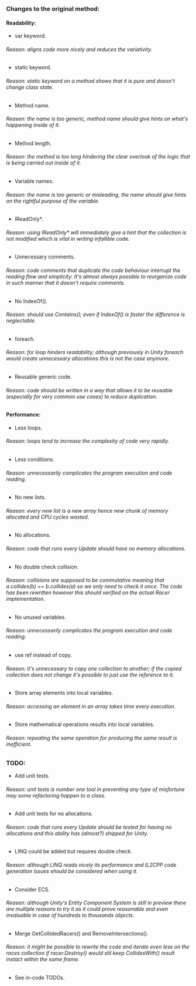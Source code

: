 ### Changes to the original method:

#### Readability:
- var keyword.
###### Reason: aligns code more nicely and reduces the variativity.
- static keyword.
###### Reason: static keyword on a method shows that it is pure and doesn't change class state.
- Method name.
###### Reason: the name is too generic, method name should give hints on what's happening inside of it.
- Method length.
###### Reason: the method is too long hindering the clear overlook of the logic that is being carried out inside of it.
- Variable names.
###### Reason: the name is too generic or misleading, the name should give hints on the rightful purpose of the variable.
- IReadOnly*.
###### Reason: using IReadOnly* will immediately give a hint that the collection is not modified which is vital in writing infallible code.
- Unnecessary comments.
###### Reason: code comments that duplicate the code behaviour interrupt the reading flow and simplicity. It's almost always possible to reorganize code in such manner that it doesn't require comments.
- No IndexOf().
###### Reason: should use Contains(); even if IndexOf() is faster the difference is neglectable.
- foreach.
###### Reason: for loop hinders readability; although previously in Unity foreach would create unnecessary allocations this is not the case anymore.
- Reusable generic code.
###### Reason: code should be written in a way that allows it to be reusable (especially for very common use cases) to reduce duplication.

#### Performance:
- Less loops.
###### Reason: loops tend to increase the complexity of code very rapidly.
- Less conditions.
###### Reason: unnecessarily complicates the program execution and code reading.
- No new lists.
###### Reason: every new list is a new array hence new chunk of memory allocated and CPU cycles wasted.
- No allocations.
###### Reason: code that runs every Update should have no memory allocations.
- No double check collision.
###### Reason: collisions are supposed to be commutative meaning that a.collides(b) == b.collides(a) so we only need to check it once. The code has been rewritten however this should verified on the actual Racer implementation.
- No unused variables.
###### Reason: unnecessarily complicates the program execution and code reading.
- use ref instead of copy.
###### Reason: it's unnecessary to copy one collection to another; if the copied collection does not change it's possible to just use the reference to it.
- Store array elements into local variables.
###### Reason: accessing an element in an array takes time every execution.
- Store mathematical operations results into local variables.
###### Reason: repeating the same operation for producing the same result is inefficient.

### TODO:
- Add unit tests.
###### Reason: unit tests is number one tool in preventing any type of misfortune may some refactoring happen to a class.
- Add unit tests for no allocations.
###### Reason: code that runs every Update should be tested for having no allocations and this ability has (almost?) shipped for Unity.
- LINQ could be added but requires double check.
###### Reason: although LINQ reads nicely its performance and IL2CPP code generation issues should be considered when using it.
- Consider ECS.
###### Reason: although Unity's Entity Component System is still in preview there are multiple reasons to try it as it could prove reasonable and even invaluable in case of hundreds to thousands objects.
- Merge GetCollidedRacers() and RemoveIntersections().
###### Reason: it might be possible to rewrite the code and iterate even less on the races collection if racer.Destroy() would stil keep CollidesWith() result instact within the same frame.
- See in-code TODOs.